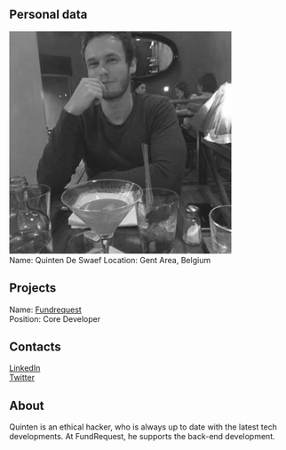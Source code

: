 ## Personal data
![ photo](../people/photo/quinten_de_swaef.jpg)  
Name:  Quinten De Swaef 
Location: Gent Area, Belgium  
## Projects 
Name: [Fundrequest](../projects/fundrequest.md)  
Position: Core Developer  
## Contacts
[LinkedIn](https://www.linkedin.com/in/quinten-de-swaef-562a8826/)  
[Twitter](https://twitter.com/QuintenDes)  
## About
Quinten is an ethical hacker, who is always up to date with the latest tech developments. At FundRequest, he supports the back-end development.